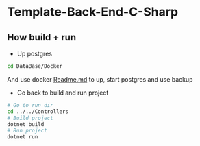 # Template-Back-End-C-Sharp

## How build + run

- Up postgres
```bash
cd DataBase/Docker
```

And use docker [Readme.md](https://github.com/AXECAC/Template-Back-End-C-Sharp/blob/master/DataBase/Docker/Readme.md) to up, start postgres and use backup

- Go back to build and run project
```bash
# Go to run dir
cd ../../Controllers
# Build project
dotnet build
# Run project
dotnet run
```
